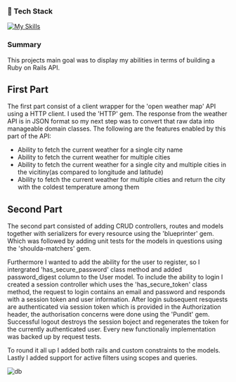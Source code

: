 ### 👾 Tech Stack

[![My Skills](https://skillicons.dev/icons?i=ruby,rails,postgres)](https://skillicons.dev)

### Summary

This projects main goal was to display my abilities in terms of building a Ruby on Rails API. 

## First Part

The first part consist of a client wrapper for the 'open weather map' API using a HTTP client. I used the 'HTTP' gem.
The response from the weather API is in JSON format so my next step was to convert that raw data into manageable domain classes.
The following are the features enabled by this part of the API:

- Ability to fetch the current weather for a single city name
- Ability to fetch the current weather for multiple cities
- Ability to fetch the current weather for a single city and multiple cities in the vicitiny(as compared to longitude and latitude)
- Ability to fetch the current weather for multiple cities and return the city with the coldest temperature among them

## Second Part

The second part consisted of adding CRUD controllers, routes and models together with serializers for every resource using the 'blueprinter' gem.
Which was followed by adding unit tests for the models in questions using the 'shoulda-matchers' gem.

Furthermore I wanted to add the ability for the user to register, so I intergrated 'has_secure_password' class method and added password_digest column to the User model. To include the ability to login I created a session controller which uses the 'has_secure_token' class method‚ the request to login contains an email and password and responds with a session token and user information. After login subsequent resquests are authenticated via session token which is provided in the Authorization header, the authorisation concerns were done using the 'Pundit' gem.  Successful logout destroys the session boject and regenerates the token for the currently authenticated user. Every new functionaliy implementation was backed up by request tests.

To round it all up I added both rails and custom constraints to the models. Lastly I added support for active filters using scopes and queries.

![db](https://user-images.githubusercontent.com/101200406/196042017-61d9c2d6-b804-4c15-9c1e-6a115547088a.png)


